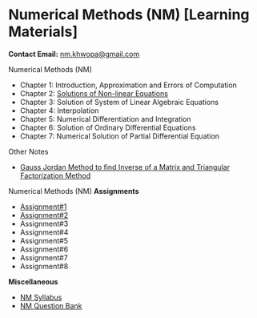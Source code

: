 # Numerical Methods (NM) [Learning Materials]

**Contact Email:** nm.khwopa@gmail.com

Numerical Methods (NM)
- Chapter 1: Introduction, Approximation and Errors of Computation
- Chapter 2: [Solutions of Non-linear Equations](https://github.com/KhCE/NM/blob/master/Chapter_1_and_2_Roots_of_Nonlinear_Equations.pdf)
- Chapter 3: Solution of System of Linear Algebraic Equations
- Chapter 4: Interpolation
- Chapter 5: Numerical Differentiation and Integration
- Chapter 6: Solution of Ordinary Differential Equations
- Chapter 7: Numerical Solution of Partial Differential Equation

Other Notes
- [Gauss Jordan Method to find Inverse of a Matrix and Triangular Factorization Method](https://github.com/KhCE/NM/blob/master/GaussJordan_Find_Inverse_of_Matrix_and_Triangular_Factorization.pdf)

Numerical Methods (NM) **Assignments**
- [Assignment#1](https://github.com/KhCE/NM/blob/master/Assignment_1.pdf)
- [Assignment#2](https://github.com/KhCE/NM/blob/master/Assignment_2.pdf)
- Assignment#3
- Assignment#4
- Assignment#5
- Assignment#6
- Assignment#7
- Assignment#8

**Miscellaneous**
- [NM Syllabus](https://github.com/KhCE/NM/blob/master/NumericalMethods_Syllabus.pdf)
- [NM Question Bank](https://github.com/KhCE/NM/blob/master/NM_QuestionBank.pdf)

